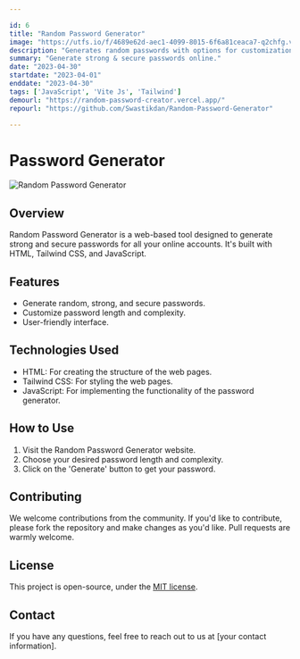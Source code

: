 ```yaml
---

id: 6
title: "Random Password Generator"
image: "https://utfs.io/f/4689e62d-aec1-4099-8015-6f6a81ceaca7-q2chfg.vercel.app.png"
description: "Generates random passwords with options for customization of password length and complexity."
summary: "Generate strong & secure passwords online."
date: "2023-04-30"
startdate: "2023-04-01"
enddate: "2023-04-30"
tags: ['JavaScript', 'Vite Js', 'Tailwind']
demourl: "https://random-password-creator.vercel.app/"
repourl: "https://github.com/Swastikdan/Random-Password-Generator"

---
```


# Password Generator

![Random Password Generator](https://utfs.io/f/4689e62d-aec1-4099-8015-6f6a81ceaca7-q2chfg.vercel.app.png)

## Overview
Random Password Generator is a web-based tool designed to generate strong and secure passwords for all your online accounts. It's built with HTML, Tailwind CSS, and JavaScript.

## Features
- Generate random, strong, and secure passwords.
- Customize password length and complexity.
- User-friendly interface.

## Technologies Used
- HTML: For creating the structure of the web pages.
- Tailwind CSS: For styling the web pages.
- JavaScript: For implementing the functionality of the password generator.

## How to Use
1. Visit the Random Password Generator website.
2. Choose your desired password length and complexity.
3. Click on the 'Generate' button to get your password.

## Contributing
We welcome contributions from the community. If you'd like to contribute, please fork the repository and make changes as you'd like. Pull requests are warmly welcome.

## License
This project is open-source, under the [MIT license](LICENSE).

## Contact
If you have any questions, feel free to reach out to us at [your contact information].
